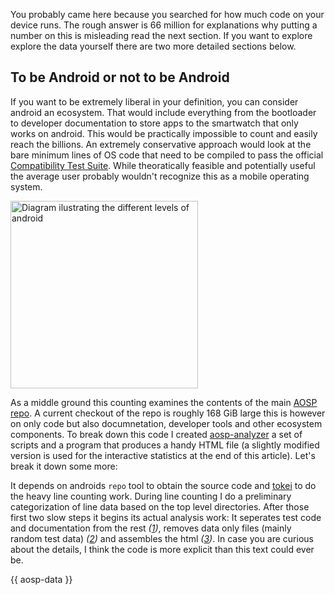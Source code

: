 You probably came here because you searched for how much code on your device runs. The rough answer is 66 million for explanations why putting a number on this is misleading read the next section. If you want to explore explore the data yourself there are two more detailed sections below.

## To be Android or not to be Android

If you want to be extremely liberal in your definition, you can consider android an ecosystem. That would include everything from the bootloader to developer documentation to store apps to the smartwatch that only works on android. This would be practically impossible to count and easily reach the billions. An extremely conservative approach would look at the bare minimum lines of OS code that need to be compiled to pass the official [Compatibility Test Suite](https://source.android.com/docs/compatibility/cts). While theoratically feasible and potentially useful the average user probably wouldn't recognize this as a mobile operating system.

<aside><img src="/assets/android-levels.svg" alt="Diagram ilustrating the different levels of android" title="Levels Android" width="300" height="300"></aside>

As a middle ground this counting examines the contents of the main [AOSP repo](https://source.android.com). A current checkout of the repo is roughly 168 GiB large this is however on only code but also documnetation, developer tools and other ecosystem components. To break down this code I created [aosp-analyzer](https://github.com/NobodyForNothing/aosp-analyzer) a set of scripts and a program that produces a handy HTML file (a slightly modified version is used for the interactive statistics at the end of this article). Let's break it down some more:

It depends on androids `repo` tool to obtain the source code and [tokei](https://github.com/XAMPPRocky/tokei) to do the heavy line counting work. During line counting I do a preliminary categorization of line data based on the top level directories. After those first two slow steps it begins its actual analysis work: It seperates test code and documentation from the rest *([1](https://github.com/NobodyForNothing/aosp-analyzer/blob/main/visualizer/src/extractor.rs#L16-L66))*, removes data only files (mainly random test data) *([2](https://github.com/NobodyForNothing/aosp-analyzer/blob/main/visualizer/src/extractor.rs#L71-L73))* and assembles the html *([3](https://github.com/NobodyForNothing/aosp-analyzer/blob/main/visualizer/src/format.rs#L57-L62))*. In case you are curious about the details, I think the code is more explicit than this text could ever be.

{{ aosp-data }}

[android-levels]: /assets/android-levels.svg "Levels of android"
